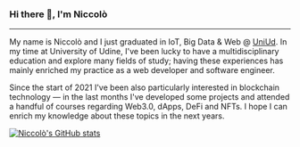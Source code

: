 ### Hi there 👋, I'm Niccolò
---

My name is Niccolò and I just graduated in IoT, Big Data & Web @ [UniUd](https://www.uniud.it/it). 
In my time at University of Udine, I've been lucky to have a multidisciplinary education and explore many fields of study; having these experiences has mainly enriched my practice as a web developer and software engineer.

Since the start of 2021 I've been also particularly interested in blockchain technology — in the last months I've developed some projects and attended a handful of courses regarding Web3.0, dApps, DeFi and NFTs.
I hope I can enrich my knowledge about these topics in the next years.

[![Niccolò's GitHub stats](https://github-readme-stats.vercel.app/api?username=ocintnaf&show_icons=true&theme=cobalt2)](https://github.com/anuraghazra/github-readme-stats)

